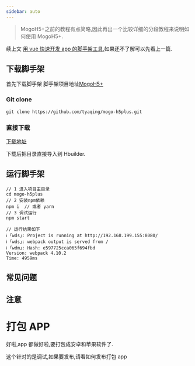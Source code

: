 ```yaml
---
sidebar: auto
---
```


> MogoH5+之前的教程有点简略,因此再出一个比较详细的分段教程来说明如何使用 MogoH5+.

续上文 [用 vue 快速开发 app 的脚手架工具](https://juejin.im/post/5b192a63e51d4506c3354f18),如果还不了解可以先看上一篇.

## 下载脚手架

首先下载脚手架
脚手架项目地址[MogoH5+](https://github.com/tyaqing/mogo-h5plus)

### Git clone

```
git clone https://github.com/tyaqing/mogo-h5plus.git
```

### 直接下载

[下载地址](https://github.com/tyaqing/mogo-h5plus/archive/master.zip)

下载后把目录直接导入到 Hbuilder.

## 运行脚手架

```
// 1 进入项目主目录
cd mogo-h5plus
// 2 安装npm依赖
npm i  // 或者 yarn
// 3 调试运行
npm start

// 运行结果如下
ℹ ｢wds｣: Project is running at http://192.168.199.155:8080/
ℹ ｢wds｣: webpack output is served from /
ℹ ｢wdm｣: Hash: e597725cca065f694fbd
Version: webpack 4.10.2
Time: 4959ms
```

## 常见问题

## 注意

# 打包 APP

好啦,app 都做好啦,要打包成安卓和苹果软件了.

这个针对的是调试,如果要发布,请看如何发布打包 app
